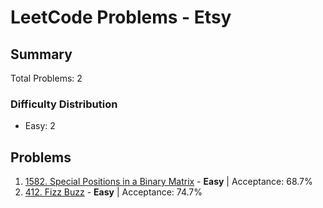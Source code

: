 # LeetCode Problems - Etsy

## Summary
Total Problems: 2

### Difficulty Distribution

- Easy: 2

## Problems

1. [1582. Special Positions in a Binary Matrix](https://leetcode.com/problems/special-positions-in-a-binary-matrix/) - **Easy** | Acceptance: 68.7%
2. [412. Fizz Buzz](https://leetcode.com/problems/fizz-buzz/) - **Easy** | Acceptance: 74.7%